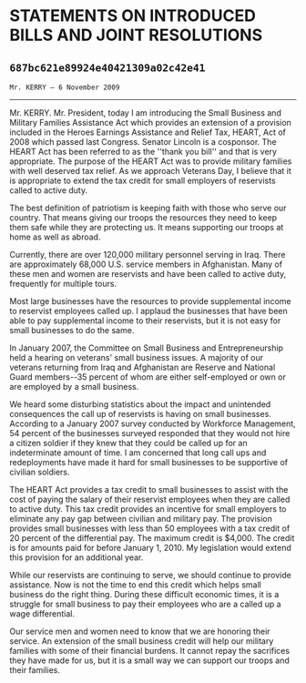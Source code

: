 # STATEMENTS ON INTRODUCED BILLS AND JOINT RESOLUTIONS
## `687bc621e89924e40421309a02c42e41`
`Mr. KERRY — 6 November 2009`

---


Mr. KERRY. Mr. President, today I am introducing the Small Business 
and Military Families Assistance Act which provides an extension of a 
provision included in the Heroes Earnings Assistance and Relief Tax, 
HEART, Act of 2008 which passed last Congress. Senator Lincoln is a 
cosponsor. The HEART Act has been referred to as the ''thank you bill'' 
and that is very appropriate. The purpose of the HEART Act was to 
provide military families with well deserved tax relief. As we approach 
Veterans Day, I believe that it is appropriate to extend the tax credit 
for small employers of reservists called to active duty.

The best definition of patriotism is keeping faith with those who 
serve our country. That means giving our troops the resources they need 
to keep them safe while they are protecting us. It means supporting our 
troops at home as well as abroad.

Currently, there are over 120,000 military personnel serving in Iraq. 
There are approximately 68,000 U.S. service members in Afghanistan. 
Many of these men and women are reservists and have been called to 
active duty, frequently for multiple tours.

Most large businesses have the resources to provide supplemental 
income to reservist employees called up. I applaud the businesses that 
have been able to pay supplemental income to their reservists, but it 
is not easy for small businesses to do the same.

In January 2007, the Committee on Small Business and Entrepreneurship 
held a hearing on veterans' small business issues. A majority of our 
veterans returning from Iraq and Afghanistan are Reserve and National 
Guard members--35 percent of whom are either self-employed or own or 
are employed by a small business.

We heard some disturbing statistics about the impact and unintended 
consequences the call up of reservists is having on small businesses. 
According to a January 2007 survey conducted by Workforce Management, 
54 percent of the businesses surveyed responded that they would not 
hire a citizen soldier if they knew that they could be called up for an 
indeterminate amount of time. I am concerned that long call ups and 
redeployments have made it hard for small businesses to be supportive 
of civilian soldiers.

The HEART Act provides a tax credit to small businesses to assist 
with the cost of paying the salary of their reservist employees when 
they are called to active duty. This tax credit provides an incentive 
for small employers to eliminate any pay gap between civilian and 
military pay. The provision provides small businesses with less than 50 
employees with a tax credit of 20 percent of the differential pay. The 
maximum credit is $4,000. The credit is for amounts paid for before 
January 1, 2010. My legislation would extend this provision for an 
additional year.

While our reservists are continuing to serve, we should continue to 
provide assistance. Now is not the time to end this credit which helps 
small business do the right thing. During these difficult economic 
times, it is a struggle for small business to pay their employees who 
are a called up a wage differential.

Our service men and women need to know that we are honoring their 
service. An extension of the small business credit will help our 
military families with some of their financial burdens. It cannot repay 
the sacrifices they have made for us, but it is a small way we can 
support our troops and their families.
